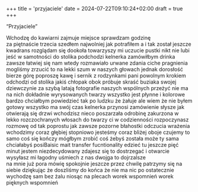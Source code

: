+++
title = 'przyjaciele'
date = 2024-07-22T09:10:24+02:00
draft = true
+++

    
“Przyjaciele” 

Wchodzę do kawiarni 
zajmuje miejsce 
sprawdzam godzinę  
za piętnaście trzecia 
szedłem najwolniej jak potrafiłem a i tak został jeszcze kwadrans 
rozglądam się dookoła 
towarzyszy mi uczucie pustki
nikt nie lubi jeść w samotności 
do stolika podchodzi kelnerka 
zamówiłbym drinka  
zawsze łatwiej się nam wtedy rozmawiało 
urwane zdania ciche pragnienia
mogliśmy zrzucić to  na lekki szum w naszych głowach 
jednak dorosłość bierze górę 
poproszę kawę i sernik z rodzynkami 
pani powolnym krokiem odchodzi od stolika
jakiś chłopak  obok  próbuje skraść buziaka swojej dziewczynie 
za szybą latają fotografie naszych wspólnych przeżyć
nie ma na nich dokładnie wyrysowanych twarzy 
wszystko jest płynne i kolorowe 
bardzo chciałbym powiedzieć 
tak po ludzku że żałuje
ale wiem że nie byłem gotowy 
wszystko ma swój czas 
kelnerka przynosi zamówienie 
słysze jak otwierają się drzwi
wchodzisz nieco poszarzała
odrobinę zakurzona
w lekko rozczochranych włosach 
 do twarzy ci w codzienności
rozpoczynasz rozmowę od tak poprostu 
jak zawsze 
pozorne błahostki 
odczucia 
wrażenia 
wchodzimy coraz głębiej 
stopniowo
jesteśmy coraz bliżej 
oboje czujemy to samo
coś się kończy
mógłbym zrobić coś żebyś została 
może ty sama chciałabyś posiBaisic mait transfer fucntionality edzieć tu jeszcze pięć minut 
jestem niezdecydowany
 zdajesz się to dostrzegać  i otwarcie wysyłasz mi łagodny uśmiech 
z nas dwojga to dojrzalsze   
na mnie już pora mówię spokojnie
jeszcze przez chwilę patrzymy się na siebie  dziękując że doszliśmy do końca 
że nie ma nic po 
ostatecznie wychodzę sam 
bez żalu 
niosąc  na plecach worek wspomnień
worek pięknych wspomnień

